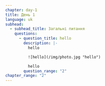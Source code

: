 ```yaml
---
chapter: day-1
title: День 1
language: uk
subhead:
  - subhead_title: Загальні питання
    questions:
      - question_title: h﻿ello
        description: |-
          h﻿ello

          ![hello](/img/photo.jpg "hello")

          h﻿ello
        question_range: "2"
chapter_range: "2"
---
```

